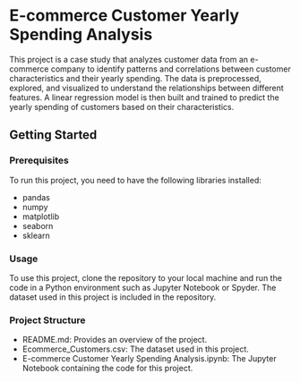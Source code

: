 # E-commerce Customer Yearly Spending Analysis
This project is a case study that analyzes customer data from an e-commerce company to identify patterns and correlations between customer characteristics and their yearly spending. The data is preprocessed, explored, and visualized to understand the relationships between different features. A linear regression model is then built and trained to predict the yearly spending of customers based on their characteristics.

## Getting Started
### Prerequisites
To run this project, you need to have the following libraries installed:

* pandas
* numpy
* matplotlib
* seaborn
* sklearn


### Usage
To use this project, clone the repository to your local machine and run the code in a Python environment such as Jupyter Notebook or Spyder. The dataset used in this project is included in the repository.

### Project Structure

* README.md: Provides an overview of the project.
* Ecommerce_Customers.csv: The dataset used in this project.
* E-commerce Customer Yearly Spending Analysis.ipynb: The Jupyter Notebook containing the code for this project.


